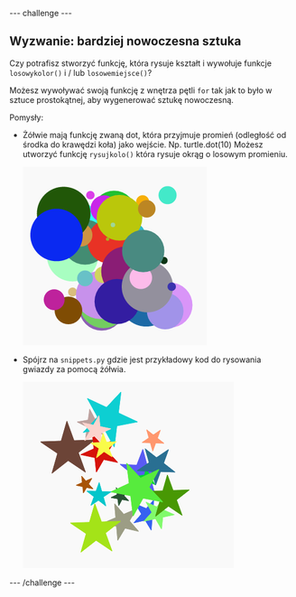 \--- challenge \---

## Wyzwanie: bardziej nowoczesna sztuka

Czy potrafisz stworzyć funkcję, która rysuje kształt i wywołuje funkcje `losowykolor()` i / lub `losowemiejsce()`?

Możesz wywoływać swoją funkcję z wnętrza pętli `for` tak jak to było w sztuce prostokątnej, aby wygenerować sztukę nowoczesną.

Pomysły:

- Żółwie mają funkcję zwaną dot, która przyjmuje promień (odległość od środka do krawędzi koła) jako wejście. Np. turtle.dot(10) Możesz utworzyć funkcję `rysujkolo()` która rysuje okrąg o losowym promieniu.
    
    ![zrzut ekranu](images/modern-circles.png)

- Spójrz na `snippets.py` gdzie jest przykładowy kod do rysowania gwiazdy za pomocą żółwia.
    
    ![zrzut ekranu](images/modern-stars.png)

\--- /challenge \---